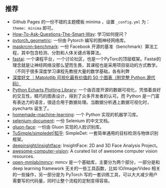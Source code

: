 ## 推荐

- Github Pages 的一份不错的主题模板 minima ，设置 `_config.yml` 为：`theme: minima` 即可。
- [How-To-Ask-Questions-The-Smart-Way](https://github.com/ryanhanwu/How-To-Ask-Questions-The-Smart-Way): 学习如何提问？
- [pytorch_geometric](https://github.com/rusty1s/pytorch_geometric): 一份由 Pytorch 编写的图神经网络库。
- [maskrcnn-benchmark](https://github.com/facebookresearch/maskrcnn-benchmark): 一份 Facebook 开源的基准（benchmark）算法工程，其中包含检测、分割和人体关键点等算法。
- [fastai](https://github.com/fastai/fastai): 一个课程平台，一个讨论社区，也是一个PyTorc的顶层框架。Fastai的理念就是让神经网络没那么望而生畏，其课程也是采用项目驱动的方式教学。（不同于很多深度学习课程先教授大量的数学基础，各有利弊
- [深度好文 ｜Matplotlib 可视化最有价值的 50 个图表（附完整 Python 源代码）](https://zhuanlan.zhihu.com/p/53308606)
- [Python Echarts Plotting Library](https://github.com/pyecharts/pyecharts): 一个由百度开源的数据可视化，凭借着良好的交互性，精巧的图表设计，得到了众多开发者的认可。而 Python 是一门富有表达力的语言，很适合用于数据处理。当数据分析遇上数据可视化时，pyecharts 诞生了。
- [homemade-machine-learning](https://github.com/trekhleb/homemade-machine-learning): 一个 Python 实现的机器学习库。
- [selenium-document](https://github.com/xuyichenmo/selenium-document): 一份 Selenium 的中文文档。
- [gluon-face](https://github.com/THUFutureLab/gluon-face): 一份由 Gluon 实现的人脸识别库。
- [TuSimple/simpledet](https://github.com/TuSimple/simpledet)|[知乎](https://zhuanlan.zhihu.com/p/55972055): SimpleDet: 一套简单通用的目标检测与物体识别框架。
- [deepinsight/insightface](https://github.com/deepinsight/insightface): InsightFace: 2D and 3D Face Analysis Project。
- [awesome-computer-vision](https://github.com/jbhuang0604/awesome-computer-vision): A curated list of awesome computer vision resources.
- [open-mmlab/mmcv](https://github.com/open-mmlab/mmcv): mmcv 是一个基础库，主要分为两个部分，一部分是和 deep learning framework 无关的一些工具函数，比如 IO/Image/Video 相关的一些操作，另一部分是为 PyTorch 写的一套训练工具，可以大大减少用户需要写的代码量，同时让整个流程的定制变得容易。

